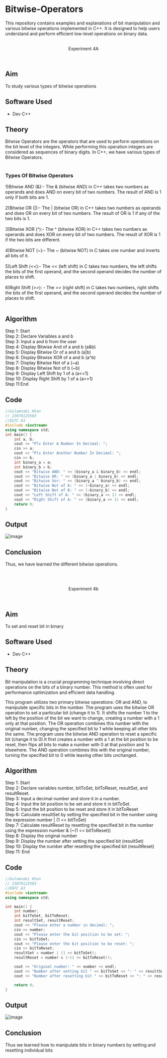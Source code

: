 # Bitwise-Operators
This repository contains examples and explanations of bit manipulation and various bitwise operations implemented in C++. It is designed to help users understand and perform efficient low-level operations on binary data.
<br>
<br>
<p align="center">Experiment 4A</p>
<br>

## Aim
To study various types of bitwise operations

## Software Used
- Dev C++

## Theory
Bitwise Operators are the operators that are used to perform operations on the bit level of the integers. While performing this operation integers are considered as sequences of binary digits. In C++, we have various types of Bitwise Operators.
<br>
<br>
### Types Of Bitwise Operators

1)Bitwise AND  (&):- The & (bitwise AND) in C++ takes two numbers as operands and does AND on every bit of two numbers. The result of AND is 1 only if both bits are 1.  
<br>
2)Bitwise OR  (|):- The | (bitwise OR) in C++ takes two numbers as operands and does OR on every bit of two numbers. The result of OR is 1 if any of the two bits is 1. 
<br>
<br>
3)Bitwise XOR  (^):- The ^ (bitwise XOR) in C++ takes two numbers as operands and does XOR on every bit of two numbers. The result of XOR is 1 if the two bits are different.
<br>
<br>
4)Bitwise NOT  (~):- The ~ (bitwise NOT) in C takes one number and inverts all bits of it.
<br>
<br>
5)Left Shift  (<<):- The << (left shift) in C takes two numbers, the left shifts the bits of the first operand, and the second operand decides the number of places to shift.
<br>
<br>
6)Right Shift  (>>): - The >> (right shift) in C takes two numbers, right shifts the bits of the first operand, and the second operand decides the number of places to shift. 
<br>
<br>

## Algorithm

Step 1: Start
<br>
Step 2: Declare Variables a and b
<br>
Step 3: Input a and b from the user
<br>
Step 4: Display Bitwise And of a and b (a&b)
<br>
Step 5: Display Bitwise Or of a and b (a|b)
<br>
Step 6: Display Bitwise XOR of a and b (a^b)
<br>
Step 7: Display Bitwise Not of a (~a)
<br>
Step 8: Display Bitwise Not of b (~b)
<br>
Step 9: Display Left Shift by 1 of a (a<<1)
<br>
Step 10: Display Right Shift by 1 of a (a>>1)
<br>
Step 11:End
<br>

## Code

```cpp
//Gulamnabi Khan
// 23070123503
//E&TC A3
#include <iostream>
using namespace std;
int main() {
    int a, b;
    cout << "Pls Enter A Number In Decimal: ";
    cin >> a;
    cout << "Pls Enter Another Number In Decimal: ";
    cin >> b;
    int binary_a = a;
    int binary_b = b;
    cout << "Bitwise AND: " << (binary_a & binary_b) << endl;
    cout << "Bitwise OR: " << (binary_a | binary_b) << endl;
    cout << "Bitwise Xor: " << (binary_a ^ binary_b) << endl;
    cout << "Bitwise Not of A: " << (~binary_a) << endl;
    cout << "Bitwise Not of B: " << (~binary_b) << endl;
    cout << "Left Shift of A: " << (binary_a << 1) << endl;
    cout << "Right Shift of A: " << (binary_a >> 1) << endl;
    return 0;
}
```

## Output

![image](https://github.com/user-attachments/assets/7119beca-7781-4b73-9b73-e081cb33320d)


## Conclusion

Thus, we have learned the different bitwise operations.


<br>
<br>
<p align="center">Experiment 4b</p>
<br>

## Aim
To set and reset bit in binary 

## Software Used
- Dev C++

## Theory
<p>Bit manipulation is a crucial programming technique involving direct operations on the bits of a binary number. This method is often used for performance optimization and efficient data handling.</p>
<p> This program utilizes two primary bitwise operations: OR and AND, to manipulate specific bits in the number. The program uses the bitwise OR operation to set a particular bit (change it to 1). It shifts the number 1 to the left by the position of the bit we want to change, creating a number with a 1 only at that position. The OR operation combines this number with the original number, changing the specified bit to 1 while keeping all other bits the same. The program uses the bitwise AND operation to reset a specific bit (change it to 0).It first creates a number with a 1 at the bit position to be reset, then flips all bits to make a number with 0 at that position and 1s elsewhere. The AND operation combines this with the original number, turning the specified bit to 0 while leaving other bits unchanged.</p>

## Algorithm

Step 1: Start
<br>
Step 2: Declare variables number, bitToSet, bitToReset, resultSet, and resultReset.
<br>
Step 3: Input a decimal number and store it in a number.
<br>
Step 4: Input the bit position to be set and store it in bitToSet.
<br>
Step 5: Input the bit position to be reset and store it in bitToReset
<br>
Step 6: Calculate resultSet by setting the specified bit in the number using the expression number | (1 << bitToSet)
<br>
Step 7: Calculate resultReset by resetting the specified bit in the number using the expression number & (~(1 << bitToReset))
<br>
Step 8: Display the original number
<br>
Step 9: Display the number after setting the specified bit (resultSet)
<br>
Step 10: Display the number after resetting the specified bit (resultReset)
<br>
Step 11: End
<br>

## Code

```cpp
//Gulamnabi Khan
// 23070123503
//ENTC A3
#include <iostream>
using namespace std;

int main() {
    int number;
    int bitToSet, bitToReset;
    int resultSet, resultReset;
    cout << "Please enter a number in decimal: ";
    cin >> number;
    cout << "Please enter the bit position to be set: ";
    cin >> bitToSet;
    cout << "Please enter the bit position to be reset: ";
    cin >> bitToReset;
    resultSet = number | (1 << bitToSet);
    resultReset = number & (~(1 << bitToReset));

    cout << "Original number: " << number << endl;
    cout << "Number after setting bit " << bitToSet << ": " << resultSet << endl;
    cout << "Number after resetting bit " << bitToReset << ": " << resultReset << endl;

    return 0;
}
```

## Output

![image](https://github.com/user-attachments/assets/67574776-8323-4317-a3ca-3d9280d0982e)

## Conclusion

Thus we learned how to manipulate bits in binary numbers by setting and resetting individual bits
